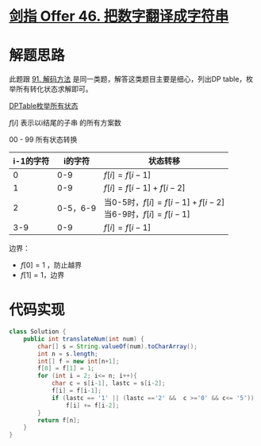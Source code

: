 



# [剑指 Offer 46. 把数字翻译成字符串](https://leetcode.cn/problems/ba-shu-zi-fan-yi-cheng-zi-fu-chuan-lcof/)



# 解题思路

此题跟 [91. 解码方法](https://leetcode.cn/problems/decode-ways/) 是同一类题，解答这类题目主要是细心，列出DP table，枚举所有转化状态求解即可。

[DPTable枚举所有状态](https://leetcode.cn/problems/decode-ways/solution/by-muyids-xudn/)





$f[i]$ 表示以i结尾的子串 的所有方案数



00 - 99 所有状态转换

| i-1的字符 | i的字符  | 状态转移                                                     |
| --------- | -------- | ------------------------------------------------------------ |
| 0         | 0-9      | $f[i] = f[i-1]$                                              |
| 1         | 0-9      | $f[i] = f[i-1] + f[i-2]$                                     |
| 2         | 0-5，6-9 | 当0-5时，$f[i] = f[i-1] + f[i-2]$<br>当6-9时，$f[i] = f[i-1]$ |
| 3-9       | 0-9      | $f[i] = f[i-1]$                                              |



边界：



- $f[0] = 1$ ，防止越界
- $f[1] = 1$，边界



# 代码实现



```java
class Solution {
    public int translateNum(int num) {
        char[] s = String.valueOf(num).toCharArray();
        int n = s.length;
        int[] f = new int[n+1];
        f[0] = f[1] = 1;
        for (int i = 2; i<= n; i++){
            char c = s[i-1], lastc = s[i-2];
            f[i] = f[i-1];
            if (lastc == '1' || (lastc =='2' &&  c >='0' && c<= '5'))
                f[i] += f[i-2];
        }
        return f[n];
    }
}
```



